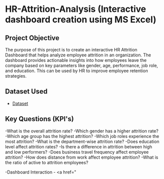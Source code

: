 # HR-Attrition-Analysis (Interactive dashboard creation using MS Excel)
## Project  Objective
The purpose of this project is to create an interactive HR Attrition Dashboard that helps analyze employee attrition in an organization. The dashboard provides actionable insights into how employees leave the company based on key parameters like gender, age, performance, job role, and education. This can be used by HR to improve employee retention strategies.

## Dataset Used
- <a href="https://github.com/Vaibhav3004/Data-Analysis-Dashboard/blob/main/HR%20Attrition%20Dataset.xlsx">Dataset</a>

## Key Questions (KPI's)
-What is the overall attrition rate?
-Which gender has a higher attrition rate?
-Which age group has the highest attrition?
-Which job roles experience the most attrition?
-What is the department-wise attrition rate?
-Does education level affect attrition rates?
-Is there a difference in attrition between high and low performers?
-Does business travel frequency affect employee attrition?
-How does distance from work affect employee attrition?
-What is the ratio of active to attrition employees?

-Dashboard Interaction - <a href="
